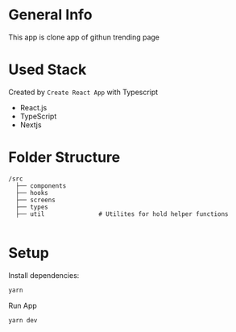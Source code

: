 
# General Info
This app is clone app of githun trending page

# Used Stack

Created by `Create React App` with Typescript

- React.js
- TypeScript
- Nextjs


# Folder Structure

```
/src
  ├── components
  ├── hooks
  ├── screens
  ├── types
  ├── util               # Utilites for hold helper functions 
  
```

# Setup

Install dependencies:

```sh
yarn
```

Run App

```sh
yarn dev
```


